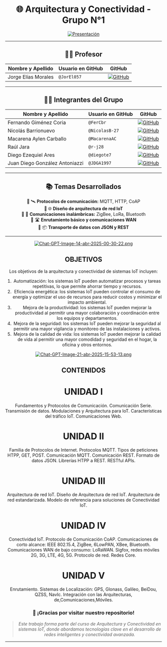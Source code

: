 <div align="center">
  
# 🌐 Arquitectura y Conectividad - Grupo N°1

[![Presentación](https://i.postimg.cc/4yHKDMpw/Presentacion.jpg)](https://postimg.cc/N2YfTdJr)

---

## 👨‍🏫 Profesor

| Nombre y Apellido       | Usuario en GitHub | GitHub |
|-------------------------|-------------------|--------|
| Jorge Elías Morales     | `@JorEl057`       | [![GitHub](https://img.shields.io/badge/github-%23121011.svg?&style=for-the-badge&logo=github&logoColor=white)](https://github.com/JorEl057) |

---

## 👨‍💻 Integrantes del Grupo

| Nombre y Apellido                  | Usuario en GitHub | GitHub |
|-----------------------------------|-------------------|--------|
| Fernando Giménez Coria            | `@FerCbr`         | [![GitHub](https://img.shields.io/badge/github-%23121011.svg?&style=for-the-badge&logo=github&logoColor=white)](https://github.com/FerCbr) |
| Nicolás Barrionuevo               | `@NicolasB-27`    | [![GitHub](https://img.shields.io/badge/github-%23121011.svg?&style=for-the-badge&logo=github&logoColor=white)](https://github.com/NicolasB-27) |
| Macarena Aylen Carballo           | `@MacarenaAC`     | [![GitHub](https://img.shields.io/badge/github-%23121011.svg?&style=for-the-badge&logo=github&logoColor=white)](https://github.com/MacarenaAC) |
| Raúl Jara                         | `@r-j28`          | [![GitHub](https://img.shields.io/badge/github-%23121011.svg?&style=for-the-badge&logo=github&logoColor=white)](https://github.com/r-j28) |
| Diego Ezequiel Ares               | `@diegote7`       | [![GitHub](https://img.shields.io/badge/github-%23121011.svg?&style=for-the-badge&logo=github&logoColor=white)](https://github.com/diegote7) |
| Juan Diego González Antoniazzi   | `@JDGA1997`       | [![GitHub](https://img.shields.io/badge/github-%23121011.svg?&style=for-the-badge&logo=github&logoColor=white)](https://github.com/JDGA1997) |

---

## 📚 Temas Desarrollados

💠 🛰️ **Protocolos de comunicación:** MQTT, HTTP, CoAP  
💠 🌐 **Diseño de arquitectura de red IoT**  
💠 📡 **Comunicaciones inalámbricas:** ZigBee, LoRa, Bluetooth  
💠 🛣️ **Enrutamiento básico y comunicaciones WAN**  
💠 📦 **Transporte de datos con JSON y REST**

---

[![Chat-GPT-Image-14-abr-2025-00-30-22.png](https://i.postimg.cc/mgXWVfsz/Chat-GPT-Image-14-abr-2025-00-30-22.png)](https://postimg.cc/CRq2L2dS)

## OBJETIVOS
Los objetivos de la arquitectura y conectividad de sistemas IoT incluyen:
1. Automatización: los sistemas IoT pueden automatizar procesos y tareas
repetitivas, lo que permite ahorrar tiempo y recursos.
2. Eficiencia energética: los sistemas IoT pueden controlar el consumo de
energía y optimizar el uso de recursos para reducir costos y minimizar el
impacto ambiental.
3. Mejora de la productividad: los sistemas IoT pueden mejorar la productividad
al permitir una mayor colaboración y coordinación entre los equipos y
departamentos.
4. Mejora de la seguridad: los sistemas IoT pueden mejorar la seguridad al
permitir una mayor vigilancia y monitoreo de las instalaciones y activos.
5. Mejora de la calidad de vida: los sistemas IoT pueden mejorar la calidad de
vida al permitir una mayor comodidad y seguridad en el hogar, la oficina y otros
entornos.

[![Chat-GPT-Image-21-abr-2025-15-53-13.png](https://i.postimg.cc/MZ4p0ZFp/Chat-GPT-Image-21-abr-2025-15-53-13.png)](https://postimg.cc/xqvQnQQw)

## CONTENIDOS
# UNIDAD I
Fundamentos y Protocolos de Comunicación. Comunicación Serie. Transmisión de
datos. Modulaciones y Arquitectura para IoT. Características del tráfico IoT.
Comunicaciones Web.
# UNIDAD II
Familia de Protocolos de Internet. Protocolos MQTT. Tipos de peticiones HTPP, GET,
POST. Comunicación MQTT. Comunicación REST. Formato de datos JSON. Librerías
HTPP a REST. RESTful APIs.
# UNIDAD III
Arquitectura de red IoT. Diseño de Arquitectura de red IoT. Arquitectura de red
estandarizada. Modelo de referencia para soluciones de Conectividad IoT.
# UNIDAD IV
Conectividad IoT. Protocolo de Comunicación CoAP. Comunicaciones de corto
alcance: IEEE 802.15.4, ZigBee, 6LowPAN, XBee, Bluetooth. Comunicaciones WAN de
bajo consumo: LoRaWAN. Sigfox, redes móviles 2G, 3G, LTE, 4G, 5G. Protocolo de red.
Redes Core.
# UNIDAD V
Enrutamiento. Sistemas de Localización: GPS, Glonass, Galileo, BeiDou, QZSS, NavIc.
Integración con las Arquitecturas, de,Comunicaciones,Móviles.


### 🚀 ¡Gracias por visitar nuestro repositorio!

> _Este trabajo forma parte del curso de Arquitectura y Conectividad en sistemas IoT, donde abordamos tecnologías clave en el desarrollo de redes inteligentes y conectividad avanzada._

---

